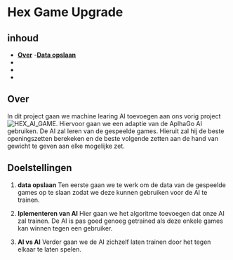 # Hex Game Upgrade
## inhoud
- [**Over**](#Over)
  -[**Data opslaan**](#data_opslaan)
-
-
-

## Over
In dit project gaan we machine learing AI toevoegen aan ons vorig project ![HEX_AI_GAME](https://github.com/BramDe/HEX_AI_GAME).
Hiervoor gaan we een adaptie van de AplhaGo AI gebruiken. De AI zal leren van de gespeelde games. Hieruit zal hij de beste openingszetten berekeken en de beste volgende zetten aan de hand van gewicht te geven aan elke mogelijke zet.

## Doelstellingen

1. **data opslaan**
   Ten eerste gaan we te werk om de data van de gespeelde games op te slaan zodat we deze kunnen gebruiken voor de AI te trainen.

2. **Iplementeren van AI**
   Hier gaan we het algoritme toevoegen dat onze AI zal trainen. De AI is pas goed genoeg getrained als deze enkele games kan winnen tegen een gebruiker.

3. **AI vs AI**
   Verder gaan we de AI zichzelf laten trainen door het tegen elkaar te laten spelen. 




